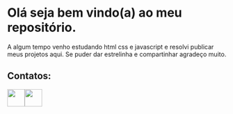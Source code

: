 # Olá seja bem vindo(a) ao meu repositório.

 <p>A algum tempo venho estudando html css e javascript e resolvi publicar meus projetos aqui. Se puder dar estrelinha e compartinhar agradeço muito.</p>

<h2>Contatos:</h2>
 

<div style="display:flex">
<a href="https://wa.me/985163603"><img src="https://cdn.pixabay.com/photo/2015/08/03/13/58/soon-873316_960_720.png" style="width:40px"></a>
<a href="https://www.linkedin.com/in/sergio-paulo-b01887199/"><img src="https://cdn-icons-png.flaticon.com/512/145/145807.png" style="width:40px"></a>
</div>




